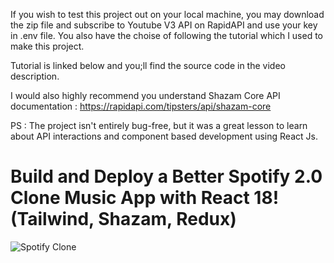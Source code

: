 If you wish to test this project out on your local machine, you may download the zip file and subscribe to Youtube V3 API on RapidAPI and use your key in .env file. You also have the choise of following the tutorial which I used to make this project.

Tutorial is linked below and you;ll find the source code in the video description.

I would also highly recommend you understand Shazam Core API documentation : https://rapidapi.com/tipsters/api/shazam-core

PS : The project isn't entirely bug-free, but it was a great lesson to learn about API interactions and component based development using React Js.
# Build and Deploy a Better Spotify 2.0 Clone Music App with React 18! (Tailwind, Shazam, Redux)
![Spotify Clone](https://i.ibb.co/mFh2kGZ/Thumbnail-2.png)
